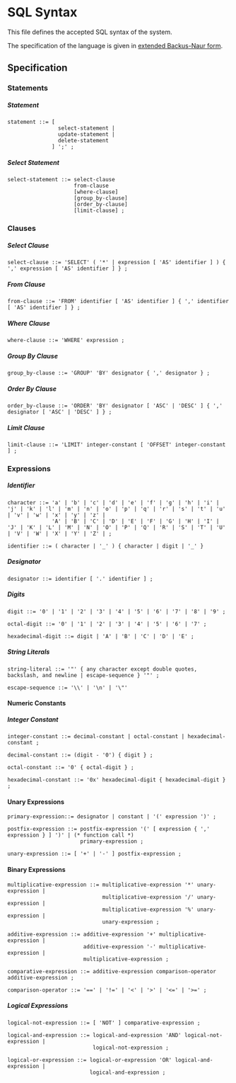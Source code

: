 # SQL Syntax

This file defines the accepted SQL syntax of the system.

The specification of the language is given in [extended Backus-Naur
form](https://en.wikipedia.org/wiki/Extended_Backus%E2%80%93Naur_form).

## Specification

### Statements

##### Statement
```ebnf
statement ::= [
                select-statement |
                update-statement |
                delete-statement
              ] ';' ;
```

##### Select Statement
```ebnf
select-statement ::= select-clause
                     from-clause
                     [where-clause]
                     [group_by-clause]
                     [order_by-clause]
                     [limit-clause] ;
```

### Clauses

##### Select Clause
```ebnf
select-clause ::= 'SELECT' ( '*' | expression [ 'AS' identifier ] ) { ',' expression [ 'AS' identifier ] } ;
```

##### From Clause
```ebnf
from-clause ::= 'FROM' identifier [ 'AS' identifier ] { ',' identifier [ 'AS' identifier ] } ;
```

##### Where Clause
```ebnf
where-clause ::= 'WHERE' expression ;
```

##### Group By Clause
```ebnf
group_by-clause ::= 'GROUP' 'BY' designator { ',' designator } ;
```

##### Order By Clause
```ebnf
order_by-clause ::= 'ORDER' 'BY' designator [ 'ASC' | 'DESC' ] { ',' designator [ 'ASC' | 'DESC' ] } ;
```

##### Limit Clause
```ebnf
limit-clause ::= 'LIMIT' integer-constant [ 'OFFSET' integer-constant ] ;
```

### Expressions

##### Identifier
```ebnf
character ::= 'a' | 'b' | 'c' | 'd' | 'e' | 'f' | 'g' | 'h' | 'i' | 'j' | 'k' | 'l' | 'm' | 'n' | 'o' | 'p' | 'q' | 'r' | 's' | 't' | 'u' | 'v' | 'w' | 'x' | 'y' | 'z' |
              'A' | 'B' | 'C' | 'D' | 'E' | 'F' | 'G' | 'H' | 'I' | 'J' | 'K' | 'L' | 'M' | 'N' | 'O' | 'P' | 'Q' | 'R' | 'S' | 'T' | 'U' | 'V' | 'W' | 'X' | 'Y' | 'Z' | ;

identifier ::= ( character | '_' ) { character | digit | '_' }
```

##### Designator
```ebnf
designator ::= identifier [ '.' identifier ] ;
```

##### Digits
```ebnf
digit ::= '0' | '1' | '2' | '3' | '4' | '5' | '6' | '7' | '8' | '9' ;

octal-digit ::= '0' | '1' | '2' | '3' | '4' | '5' | '6' | '7' ;

hexadecimal-digit ::= digit | 'A' | 'B' | 'C' | 'D' | 'E' ;
```

##### String Literals
```ebnf
string-literal ::= '"' { any character except double quotes, backslash, and newline | escape-sequence } '"' ;

escape-sequence ::= '\\' | '\n' | '\"'
```

#### Numeric Constants

##### Integer Constant
```ebnf
integer-constant ::= decimal-constant | octal-constant | hexadecimal-constant ;

decimal-constant ::= (digit - '0') { digit } ;

octal-constant ::= '0' { octal-digit } ;

hexadecimal-constant ::= '0x' hexadecimal-digit { hexadecimal-digit } ;
```

#### Unary Expressions
```ebnf
primary-expression::= designator | constant | '(' expression ')' ;

postfix-expression ::= postfix-expression '(' [ expression { ',' expression } ] ')' | (* function call *)
                       primary-expression ;

unary-expression ::= [ '+' | '-' ] postfix-expression ;
```

#### Binary Expressions
```ebnf
multiplicative-expression ::= multiplicative-expression '*' unary-expression |
                              multiplicative-expression '/' unary-expression |
                              multiplicative-expression '%' unary-expression |
                              unary-expression ;

additive-expression ::= additive-expression '+' multiplicative-expression |
                        additive-expression '-' multiplicative-expression |
                        multiplicative-expression ;

comparative-expression ::= additive-expression comparison-operator additive-expression ;

comparison-operator ::= '==' | '!=' | '<' | '>' | '<=' | '>=' ;
```

##### Logical Expressions
```ebnf
logical-not-expression ::= [ 'NOT' ] comparative-expression ;

logical-and-expression ::= logical-and-expression 'AND' logical-not-expression |
                           logical-not-expression ;

logical-or-expression ::= logical-or-expression 'OR' logical-and-expression |
                          logical-and-expression ;
```
